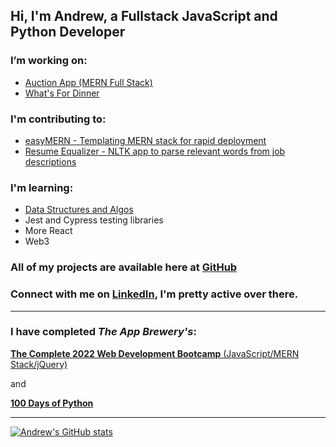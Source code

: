 ## Hi, I'm Andrew, a Fullstack JavaScript and Python Developer

### I’m working on:
- [Auction App (MERN Full Stack)](https://react-auction-app.herokuapp.com/)
- [What's For Dinner](https://effulgent-bunny-bbabbb.netlify.app/)

### I'm contributing to:
- [easyMERN - Templating MERN stack for rapid deployment ](https://github.com/easymern)
- [Resume Equalizer - NLTK app to parse relevant words from job descriptions](https://github.com/Pythonidaer/resume_equalizer)

### I'm learning:
- [Data Structures and Algos](https://github.com/TallSoup/DSA-Practice-and-Leetcode)
- Jest and Cypress testing libraries
- More React
- Web3

### All of my projects are available here at [GitHub](https://github.com/TallSoup)

### Connect with me on [LinkedIn](https://linkedin.com/in/andrewtclarkson), I'm pretty active over there.

***
### I have completed _The App Brewery's_:

[**The Complete 2022 Web Development Bootcamp**  (JavaScript/MERN Stack/jQuery)](https://www.udemy.com/course/the-complete-web-development-bootcamp/)

and 

[**100 Days of Python**](https://www.udemy.com/course/100-days-of-code/)

***

[![Andrew's GitHub stats](https://github-readme-stats.vercel.app/api?username=TallSoup&theme=radical)](https://github.com/anuraghazra/github-readme-stats)
